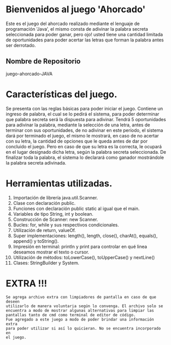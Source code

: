 # Bienvenidos al juego 'Ahorcado'

Este es el juego del ahorcado realizado mediante el lenguaje de programación 
'Java', el mismo consta de adivinar la palabra secreta seleccionada para poder
ganar, pero ojo! usted tiene una cantidad limitada de oportunidades para poder 
acertar las letras que forman la palabra antes ser derrotado.

## Nombre de Repositorio

juego-ahorcado-JAVA

# Características del juego.

Se presenta con las reglas básicas para poder iniciar el juego. Contiene 
un ingreso de palabra, el cual se lo pedirá el sistema, para poder determinar 
que palabra secreta será la dispuesta para adivinar.
Tendrá 5 oportunidades para adivinar la palabra, mediante la selección de una 
letra, antes de terminar con sus oportunidades, de no adivinar en este período, 
el sistema dará por terminado el juego, el mismo le mostrará, en caso de no 
acertar con su letra, la cantidad de opciones que le queda antes de dar por 
concluido el juego. Pero en caso de que su letra es la correcta, le ocupará en 
el lugar designado dicha letra, según la palabra secreta seleccionada. De 
finalizar toda la palabra, el sistema lo declarará como ganador mostrándole la 
palabra secreta adivinada.

# Herramientas utilizadas.

1. Importación de librería java.util.Scanner.
2. Clase con declaración public.
3. Funciones con declaración public static al igual que el main.
4. Variables de tipo String, int y boolean.
5. Construcción de Scanner: new Scanner.
6. Bucles: for, while y sus respectivos condicionales.
7. Utilización de return, valueOf.
8. Super implementaciones: length(), length, close(), charAt(), equals(), 
   append() y toString().
9. Impresión en terminal: println y print para controlar en qué linea 
   deseamos mostrar el texto o cursor.
10. Utilización de métodos: toLowerCase(), toUpperCase() y nextLine()
11. Clases:  StringBuilder y System.

# EXTRA !!!

    Se agrega archivo extra con limpiadores de pantalla en caso de que deseen 
    utilizarlo de manera voluntaria según lo convenga. El archivo solo se 
    encuentra a modo de mostrar algunas alternativas para limpiar las
    pantallas tanto de cmd como terminal de editor de código.
    Fue agregado a este juego a modo de poder brindar una información extra 
    para poder utilizar si así lo quicieran. No se encuentra incorporado en 
    el juego.